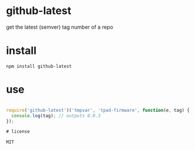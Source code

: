 # github-latest

get the latest (semver) tag number of a repo

# install

`npm install github-latest`

# use

```javascript

require('github-latest')('tmpvar', 'tpad-firmware', function(e, tag) {
  console.log(tag); // outputs 0.0.3
});

# license

MIT